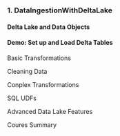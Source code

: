

### 1. DataIngestionWithDeltaLake

#### Delta Lake and Data Objects

#### Demo: Set up and Load Delta Tables

Basic Transformations

Cleaning Data


Conplex Transformations


SQL UDFs

Advanced Data Lake Features

Coures Summary
